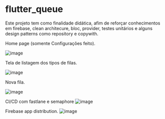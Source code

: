 # flutter_queue

Este projeto tem como finalidade didática, afim de reforçar conhecimentos em firebase, clean architecure, bloc, provider, testes unitários e alguns design patterns como repository e copywith.


Home page (somente Configurações feito).


![image](https://user-images.githubusercontent.com/25774838/172482229-e1dffe04-6da9-4366-a20d-478a60211b49.png)


Tela de listagem dos tipos de filas.



![image](https://user-images.githubusercontent.com/25774838/172483185-bbc5e177-e7d6-41af-b671-6239639bc407.png)


Nova fila.


![image](https://user-images.githubusercontent.com/25774838/172483388-90e1fdcb-5b96-4c55-9c45-22ecb16b794b.png)

CI/CD com fastlane e semaphore
![image](https://user-images.githubusercontent.com/25774838/172481862-1da37b27-178c-4225-9f29-ae097c7e4419.png)

Firebase app distribution.
![image](https://user-images.githubusercontent.com/25774838/172482048-7accfa55-878b-4976-8164-64392dad5522.png)
